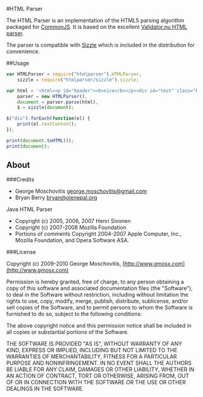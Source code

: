 #HTML Parser

The  HTML Parser is an implementation of the HTML5 parsing algorithm packaged for [CommonJS](http://www.commonjs.org). It is based on the excellent [Validator.nu HTML parser](http://about.validator.nu/htmlparser/).

The parser is compatible with [Sizzle](http://sizzlejs.com/) which is included in the distribution for convenience.


##Usage

```javascript
var HTMLParser = require("htmlparser").HTMLParser,
    sizzle = require("htmlparser/sizzle").sizzle;

var html = '<html><p id="header"><b>nice</b></p><div id="test" class="big">hello</div><div>second</div></html>',
    parser = new HTMLParser(),
    document = parser.parse(html),
    $ = sizzle(document);

$("div").forEach(function(el) {
    print(el.textContent);
});

print(document.toHTML());
print(document);
```

## About

###Credits

* George Moschovitis <george.moschovitis@gmail.com>
* Bryan Berry <bryan@olenepal.org>

Java HTML Parser

* Copyright (c) 2005, 2006, 2007 Henri Sivonen
* Copyright (c) 2007-2008 Mozilla Foundation
* Portions of comments Copyright 2004-2007 Apple Computer, Inc., Mozilla Foundation, and Opera Software ASA.


###License

Copyright (c) 2009-2010 George Moschovitis, [http://www.gmosx.com](http://www.gmosx.com)

Permission is hereby granted, free of charge, to any person obtaining a copy
of this software and associated documentation files (the "Software"), to
deal in the Software without restriction, including without limitation the
rights to use, copy, modify, merge, publish, distribute, sublicense, and/or
sell copies of the Software, and to permit persons to whom the Software is
furnished to do so, subject to the following conditions:

The above copyright notice and this permission notice shall be included in
all copies or substantial portions of the Software.

THE SOFTWARE IS PROVIDED "AS IS", WITHOUT WARRANTY OF ANY KIND, EXPRESS OR
IMPLIED, INCLUDING BUT NOT LIMITED TO THE WARRANTIES OF MERCHANTABILITY,
FITNESS FOR A PARTICULAR PURPOSE AND NONINFRINGEMENT. IN NO EVENT SHALL
THE AUTHORS BE LIABLE FOR ANY CLAIM, DAMAGES OR OTHER LIABILITY, WHETHER 
IN AN ACTION OF CONTRACT, TORT OR OTHERWISE, ARISING FROM, OUT OF OR IN
CONNECTION WITH THE SOFTWARE OR THE USE OR OTHER DEALINGS IN THE SOFTWARE.
